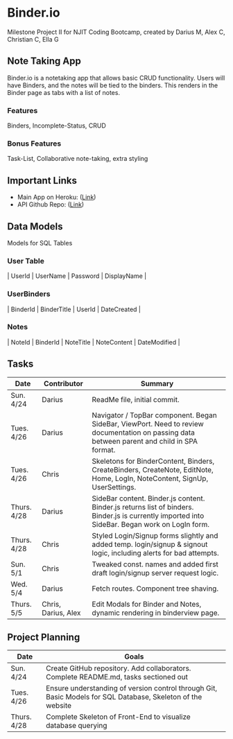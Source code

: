# Binder.io
    
Milestone Project II for NJIT Coding Bootcamp, created by Darius M, Alex C, Christian C, Ella G

## Note Taking App

Binder.io is a notetaking app that allows basic CRUD functionality. Users will have Binders, and the notes will be tied to the binders. This renders in the Binder page as tabs with a list of notes.


### Features

Binders, Incomplete-Status, CRUD

### Bonus Features

Task-List, Collaborative note-taking, extra styling

## Important Links

- Main App on Heroku: ([Link](https://binder-io.herokuapp.com))
- API Github Repo: ([Link](https://github.com/dariusmcclendon/BinderAPI))

## Data Models

Models for SQL Tables

### User Table

| UserId | UserName | Password | DisplayName |

### UserBinders

| BinderId | BinderTitle | UserId | DateCreated |

### Notes

| NoteId | BinderId | NoteTitle | NoteContent | DateModified | 

## Tasks
| Date | Contributor | Summary |
| ---- | ----------- | ------- |
| Sun. 4/24 | Darius | ReadMe file, initial commit. |
| Tues. 4/26 | Darius | Navigator / TopBar component. Began SideBar, ViewPort. Need to review documentation on passing data between parent and child in SPA format. |
| Tues. 4/26 | Chris | Skeletons for BinderContent, Binders, CreateBinders, CreateNote, EditNote, Home, LogIn, NoteContent, SignUp, UserSettings. |
| Thurs. 4/28 | Darius | SideBar content. Binder.js content. Binder.js returns list of binders. Binder.js is currently imported into SideBar. Began work on LogIn form. |
| Thurs. 4/28 | Chris | Styled Login/Signup forms slightly and added temp. login/signup & signout logic, including alerts for bad attempts. |
| Sun. 5/1 | Chris | Tweaked const. names and added first draft login/signup server request logic. |
| Wed. 5/4 | Darius | Fetch routes. Component tree shaving. |
| Thurs. 5/5 | Chris, Darius, Alex | Edit Modals for Binder and Notes, dynamic rendering in binderview page. | 

## Project Planning
| Date | Goals |
| ---- | ----- |
| Sun. 4/24 | Create GitHub repository. Add collaborators. Complete README.md, tasks sectioned out |
| Tues. 4/26 | Ensure understanding of version control through Git, Basic Models for SQL Database, Skeleton of the website |
| Thurs. 4/28 | Complete Skeleton of Front-End to visualize database querying |
